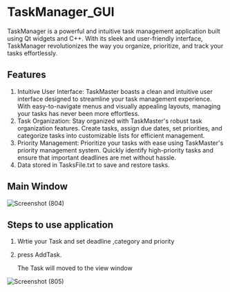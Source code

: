 # TaskManager_GUI
TaskManager is a powerful and intuitive task management application built using Qt widgets and C++. With its sleek and user-friendly interface, TaskManager revolutionizes the way you organize, prioritize, and track your tasks effortlessly.

## Features

1. Intuitive User Interface: TaskMaster boasts a clean and intuitive user interface designed to streamline your task management experience. With easy-to-navigate menus and visually appealing layouts, managing your tasks has never been more effortless.
2. Task Organization: Stay organized with TaskMaster's robust task organization features. Create tasks, assign due dates, set priorities, and categorize tasks into customizable lists for efficient management.
3. Priority Management: Prioritize your tasks with ease using TaskMaster's priority management system. Quickly identify high-priority tasks and ensure that important deadlines are met without hassle.
4. Data stored in TasksFile.txt to save and restore tasks.


## Main Window

![Screenshot (804)](https://github.com/ahmed2-salah/TaskManager_GUI/assets/90197922/d33f1e07-5c4c-41c7-821f-8e105ad706fb)

## Steps to use application
1. Wrtie your Task and set deadline ,category and priority
2. press AddTask.

   
   The Task will moved to the view window

   
![Screenshot (805)](https://github.com/ahmed2-salah/TaskManager_GUI/assets/90197922/c87abdeb-324a-40da-9ecc-67a07fd36f37)

